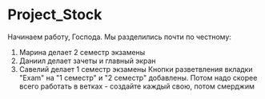 # Project_Stock

Начинаем работу, Господа. Мы разделились почти по честному: 
1) Марина делает 2 семестр экзамены
2) Даниил делает зачеты и главный экран
3) Савелий делает 1 семестр экзамены
Кнопки разветвления вкладки "Exam" на "1 семестр" и "2 семестр" добавлены.
Потом надо скорее всего работать в ветках - создайте каждый свою, потом смерджим
